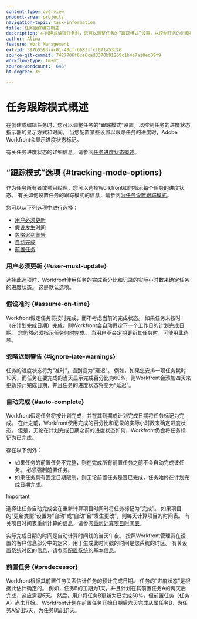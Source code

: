 ```yaml
---
content-type: overview
product-area: projects
navigation-topic: task-information
title: 任务跟踪模式概述
description: 在创建或编辑任务时，您可以调整任务的“跟踪模式”设置，以控制任务的进度状态指示器的显示方式和时间。 当您配置某些设置以跟踪任务的进度时，Adobe Workfront会显示进度状态标记。
author: Alina
feature: Work Management
exl-id: 397b5593-ac01-40cf-b683-fcf671a53d26
source-git-commit: 7427706f6ce6cad3370b91269c1b4e7a10ed09f9
workflow-type: tm+mt
source-wordcount: '646'
ht-degree: 3%

---
```


# 任务跟踪模式概述

<!-- Audited: 01/2024 -->

在创建或编辑任务时，您可以调整任务的“跟踪模式”设置，以控制任务的进度状态指示器的显示方式和时间。 当您配置某些设置以跟踪任务的进度时，Adobe Workfront会显示进度状态标记。

有关任务进度状态的详细信息，请参阅[任务进度状态概述](../../../manage-work/tasks/task-information/task-progress-status.md)。

<!--
<div data-mc-conditions="QuicksilverOrClassic.Draft mode">
<h2>Set Tracking Mode for tasks</h2>
<p>(NOTE: drafted, because we created a new article and linked it below. Left this article as a "Overview" article only.) </p>
<p>To set the tracking mode:</p>
<ol>
<li value="1">Go to the task you want to set the tracking mode for.</li>
<li value="2"> <p data-mc-conditions="QuicksilverOrClassic.Quicksilver">Click the <strong>More</strong> icon <img src="assets/qs-more-icon-on-an-object.png">next to the name of the task, then click&nbsp;<strong>Edit</strong>.</p> <p>The Edit Task dialog box opens. </p> </li>
<li value="3"> <p>In the&nbsp;<strong>Settings</strong> section, use the&nbsp;<strong>Tracking Mode</strong> drop-down menu to select the Tracking Mode for the task.</p> <p>For more information about the tracking mode options, see the <a href="#tracking-mode-options" class="MCXref xref" xrefformat="{para}">Tracking Mode options</a> section in this article. </p> </li>
<li value="4">Click&nbsp;<strong>Save Changes.</strong></li>
</ol>
</div>
-->

## “跟踪模式”选项 {#tracking-mode-options}

作为任务所有者或项目经理，您可以选择Workfront如何指示每个任务的进度状态。 有关如何设置任务的跟踪模式的信息，请参阅[为任务设置跟踪模式](../../../manage-work/tasks/task-information/set-tracking-mode-for-tasks.md)。

您可以从下列选项中进行选择：

* [用户必须更新](#user-must-update)
* [假设发生时间](#assume-on-time)
* [忽略迟到警告](#ignore-late-warnings)
* [自动完成](#auto-complete)
* [前置任务](#predecessor)

### 用户必须更新 {#user-must-update}

选择此选项时，Workfront使用任务的完成百分比和记录的实际小时数来确定任务的进度状态。 这是默认选项。

### 假设准时 {#assume-on-time}

Workfront假定任务将按时完成，而不考虑当前的完成状态。 如果任务未按时（在计划完成日期）完成，则Workfront会自动假定下一个工作日的计划完成日期。 您仍然必须指示任务何时完成。 当用户不会定期更新其任务时，可使用此选项。

### 忽略迟到警告 {#ignore-late-warnings}

任务的进度状态将为“准时”，直到变为“延迟”。 例如，如果您安排一项任务耗时10天，而任务在要完成的当天显示完成百分比为60%，则Workfront会添加四天来更新预计完成日期，并且任务的进度状态将变为“延迟”。

### 自动完成 {#auto-complete}

Workfront假定任务将按计划完成，并在其到期或计划完成日期将任务标记为完成。 在此之前，Workfront使用完成的百分比和记录的实际小时数来确定进度状态。 但是，无论在计划完成日期之前的进度状态如何，Workfront仍会将任务标记为已完成。

存在以下例外：

* 如果任务的前置任务不完整，则在完成所有前置任务之前不会自动完成该任务。 必须强制前置任务。
* 如果任务具有固定日期限制，则无论前置任务是否已完成，任务始终在计划完成日期完成。

>[!IMPORTANT]
>
>选择让任务自动完成会在重新计算项目时间时将任务标记为“完成”。 如果项目的“更新类型”设置为“自动”或“自动”且“发生更改”，则每天计算项目的时间表。 有关项目时间表重新计算的信息，请参阅[重新计算项目时间表](../../../manage-work/projects/manage-projects/recalculate-project-timeline.md)。
>
>实际完成日期的时间是自动计算时间线的当天午夜。 按照Workfront管理员在设置的客户信息部分中的定义，用于生成此时间戳的时间是您系统的时区。 有关设置系统时区的信息，请参阅[配置系统的基本信息](../../../administration-and-setup/get-started-wf-administration/configure-basic-info.md)。

### 前置任务 {#predecessor}

Workfront根据其前置任务关系估计任务的预计完成日期。 任务的“进度状态”是根据此估计确定的。 例如，任务B的工期为1天，并且计划在其前置任务A的两天后完成，这应需要5天。 然后，用户将任务B更新为已完成50%，但前置任务（任务A）尚未开始。 Workfront计划在前置任务开始日期后六天完成从属任务B，为任务A留出5天，为任务B留出1天。

